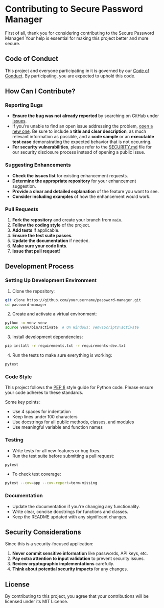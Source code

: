 # Contributing to Secure Password Manager

First of all, thank you for considering contributing to the Secure Password Manager! Your help is essential for making this project better and more secure.

## Code of Conduct

This project and everyone participating in it is governed by our [Code of Conduct](CODE_OF_CONDUCT.md). By participating, you are expected to uphold this code.

## How Can I Contribute?

### Reporting Bugs

- **Ensure the bug was not already reported** by searching on GitHub under [Issues](https://github.com/yourusername/password-manager/issues).
- If you're unable to find an open issue addressing the problem, [open a new one](https://github.com/yourusername/password-manager/issues/new). Be sure to include a **title and clear description**, as much relevant information as possible, and a **code sample** or an **executable test case** demonstrating the expected behavior that is not occurring.
- **For security vulnerabilities**, please refer to the [SECURITY.md](SECURITY.md) file for our security disclosure process instead of opening a public issue.

### Suggesting Enhancements

- **Check the issues list** for existing enhancement requests.
- **Determine the appropriate repository** for your enhancement suggestion.
- **Provide a clear and detailed explanation** of the feature you want to see.
- **Consider including examples** of how the enhancement would work.

### Pull Requests

1. **Fork the repository** and create your branch from `main`.
2. **Follow the coding style** of the project.
3. **Add tests** if applicable.
4. **Ensure the test suite passes**.
5. **Update the documentation** if needed.
6. **Make sure your code lints**.
7. **Issue that pull request**!

## Development Process

### Setting Up Development Environment

1. Clone the repository:
```bash
git clone https://github.com/yourusername/password-manager.git
cd password-manager
```

2. Create and activate a virtual environment:
```bash
python -m venv venv
source venv/bin/activate  # On Windows: venv\Scripts\activate
```

3. Install development dependencies:
```bash
pip install -r requirements.txt -r requirements-dev.txt
```

4. Run the tests to make sure everything is working:
```bash
pytest
```

### Code Style

This project follows the [PEP 8](https://www.python.org/dev/peps/pep-0008/) style guide for Python code. Please ensure your code adheres to these standards.

Some key points:
- Use 4 spaces for indentation
- Keep lines under 100 characters
- Use docstrings for all public methods, classes, and modules
- Use meaningful variable and function names

### Testing

- Write tests for all new features or bug fixes.
- Run the test suite before submitting a pull request:
```bash
pytest
```

- To check test coverage:
```bash
pytest --cov=app --cov-report=term-missing
```

### Documentation

- Update the documentation if you're changing any functionality.
- Write clear, concise docstrings for functions and classes.
- Keep the README updated with any significant changes.

## Security Considerations

Since this is a security-focused application:

1. **Never commit sensitive information** like passwords, API keys, etc.
2. **Pay extra attention to input validation** to prevent security issues.
3. **Review cryptographic implementations** carefully.
4. **Think about potential security impacts** for any changes.

## License

By contributing to this project, you agree that your contributions will be licensed under its MIT License. 